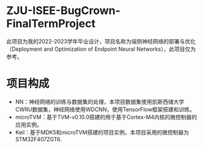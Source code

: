 # ZJU-ISEE-BugCrown-FinalTermProject  
此项目为我的2022-2023学年毕业设计，项目名称为端侧神经网络的部署与优化（Deployment and Optimization of Endpoint Neural Networks），此项目仅为参考。
# 项目构成
+ NN：神经网络的训练与数据集的处理，本项目数据集使用凯斯西储大学CWRU数据集，神经网络使用WDCNN，使用TensorFlow框架搭建和训练。
+ microTVM：基于TVM-v0.10.0搭建的用于基于Cortex-M4内核的微控制器的应用实例。
+ Keil：基于MDK5和microTVM搭建的项目实例，本项目采用的微控制器为STM32F407ZGT6.

